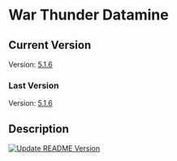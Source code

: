 # War Thunder Datamine

## Current Version
Version: [5.1.6](aces.vromfs.bin_u/version)
### Last Version
Version: [5.1.6](version_store.txt)

## Description
[![Update README Version](https://github.com/AzayakaHoshi/WarThunder-Datamine-With-working-code/actions/workflows/update-readme.yml/badge.svg)](https://github.com/AzayakaHoshi/WarThunder-Datamine-With-working-code/actions/workflows/update-readme.yml)
